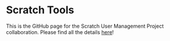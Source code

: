 # Scratch Tools

This is the GitHub page for the Scratch User Management Project collaboration. Please find all the details [here](https://scratch.mit.edu/discuss/topic/449445/)!
